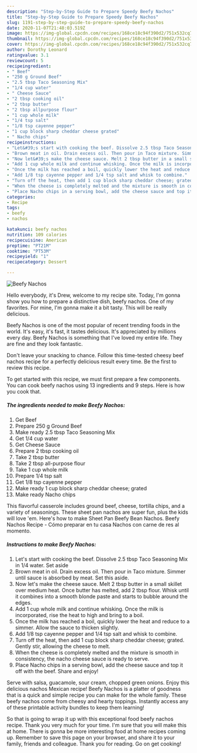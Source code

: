 ```yaml
---
description: "Step-by-Step Guide to Prepare Speedy Beefy Nachos"
title: "Step-by-Step Guide to Prepare Speedy Beefy Nachos"
slug: 1191-step-by-step-guide-to-prepare-speedy-beefy-nachos
date: 2020-11-07T21:48:03.519Z
image: https://img-global.cpcdn.com/recipes/168ce18c94f390d2/751x532cq70/beefy-nachos-recipe-main-photo.jpg
thumbnail: https://img-global.cpcdn.com/recipes/168ce18c94f390d2/751x532cq70/beefy-nachos-recipe-main-photo.jpg
cover: https://img-global.cpcdn.com/recipes/168ce18c94f390d2/751x532cq70/beefy-nachos-recipe-main-photo.jpg
author: Dorothy Leonard
ratingvalue: 3.1
reviewcount: 5
recipeingredient:
- " Beef"
- "250 g Ground Beef"
- "2.5 tbsp Taco Seasoning Mix"
- "1/4 cup water"
- " Cheese Sauce"
- "2 tbsp cooking oil"
- "2 tbsp butter"
- "2 tbsp allpurpose flour"
- "1 cup whole milk"
- "1/4 tsp salt"
- "1/8 tsp cayenne pepper"
- "1 cup block sharp cheddar cheese grated"
- " Nacho chips"
recipeinstructions:
- "Let&#39;s start with cooking the beef. Dissolve 2.5 tbsp Taco Seasoning Mix in 1/4 water. Set aside"
- "Brown meat in oil. Drain excess oil. Then pour in Taco mixture. Simmer until sauce is absorbed by meat. Set this aside."
- "Now let&#39;s make the cheese sauce. Melt 2 tbsp butter in a small skillet over medium heat. Once butter has melted, add 2 tbsp flour. Whisk until it combines into a smooth blonde paste and starts to bubble around the edges."
- "Add 1 cup whole milk and continue whisking. Once the milk is incorporated, rise the heat to high and bring to a boil."
- "Once the milk has reached a boil, quickly lower the heat and reduce to a simmer. Allow the sauce to thicken slightly."
- "Add 1/8 tsp cayenne pepper and 1/4 tsp salt and whisk to combine."
- "Turn off the heat, then add 1 cup block sharp cheddar cheese; grated. Gently stir, allowing the cheese to melt."
- "When the cheese is completely melted and the mixture is smooth in consistency, the nacho cheese sauce is ready to serve."
- "Place Nacho chips in a serving bowl, add the cheese sauce and top it off with the beef. Share and enjoy!"
categories:
- Recipe
tags:
- beefy
- nachos

katakunci: beefy nachos 
nutrition: 109 calories
recipecuisine: American
preptime: "PT21M"
cooktime: "PT53M"
recipeyield: "1"
recipecategory: Dessert

---
```



![Beefy Nachos](https://img-global.cpcdn.com/recipes/168ce18c94f390d2/751x532cq70/beefy-nachos-recipe-main-photo.jpg)

Hello everybody, it's Drew, welcome to my recipe site. Today, I'm gonna show you how to prepare a distinctive dish, beefy nachos. One of my favorites. For mine, I'm gonna make it a bit tasty. This will be really delicious.

Beefy Nachos is one of the most popular of recent trending foods in the world. It's easy, it's fast, it tastes delicious. It's appreciated by millions every day. Beefy Nachos is something that I've loved my entire life. They are fine and they look fantastic.

Don&#39;t leave your snacking to chance. Follow this time-tested cheesy beef nachos recipe for a perfectly delicious result every time. Be the first to review this recipe.


To get started with this recipe, we must first prepare a few components. You can cook beefy nachos using 13 ingredients and 9 steps. Here is how you cook that.

<!--inarticleads1-->

##### The ingredients needed to make Beefy Nachos:

1. Get  Beef
1. Prepare 250 g Ground Beef
1. Make ready 2.5 tbsp Taco Seasoning Mix
1. Get 1/4 cup water
1. Get  Cheese Sauce
1. Prepare 2 tbsp cooking oil
1. Take 2 tbsp butter
1. Take 2 tbsp all-purpose flour
1. Take 1 cup whole milk
1. Prepare 1/4 tsp salt
1. Get 1/8 tsp cayenne pepper
1. Make ready 1 cup block sharp cheddar cheese; grated
1. Make ready  Nacho chips


This flavorful casserole includes ground beef, cheese, tortilla chips, and a variety of seasonings. These sheet pan nachos are super fun, plus the kids will love &#39;em. Here&#39;s how to make Sheet Pan Beefy Bean Nachos. Beefy Nachos Recipe - Cómo preparar en tu casa Nachos con carne de res al momento. 

<!--inarticleads2-->

##### Instructions to make Beefy Nachos:

1. Let&#39;s start with cooking the beef. Dissolve 2.5 tbsp Taco Seasoning Mix in 1/4 water. Set aside
1. Brown meat in oil. Drain excess oil. Then pour in Taco mixture. Simmer until sauce is absorbed by meat. Set this aside.
1. Now let&#39;s make the cheese sauce. Melt 2 tbsp butter in a small skillet over medium heat. Once butter has melted, add 2 tbsp flour. Whisk until it combines into a smooth blonde paste and starts to bubble around the edges.
1. Add 1 cup whole milk and continue whisking. Once the milk is incorporated, rise the heat to high and bring to a boil.
1. Once the milk has reached a boil, quickly lower the heat and reduce to a simmer. Allow the sauce to thicken slightly.
1. Add 1/8 tsp cayenne pepper and 1/4 tsp salt and whisk to combine.
1. Turn off the heat, then add 1 cup block sharp cheddar cheese; grated. Gently stir, allowing the cheese to melt.
1. When the cheese is completely melted and the mixture is smooth in consistency, the nacho cheese sauce is ready to serve.
1. Place Nacho chips in a serving bowl, add the cheese sauce and top it off with the beef. Share and enjoy!


Serve with salsa, guacamole, sour cream, chopped green onions. Enjoy this delicious nachos Mexican recipe! Beefy Nachos is a platter of goodness that is a quick and simple recipe you can make for the whole family. These beefy nachos come from cheesy and hearty toppings. Instantly access any of these printable activity bundles to keep them learning! 

So that is going to wrap it up with this exceptional food beefy nachos recipe. Thank you very much for your time. I'm sure that you will make this at home. There is gonna be more interesting food at home recipes coming up. Remember to save this page on your browser, and share it to your family, friends and colleague. Thank you for reading. Go on get cooking!

